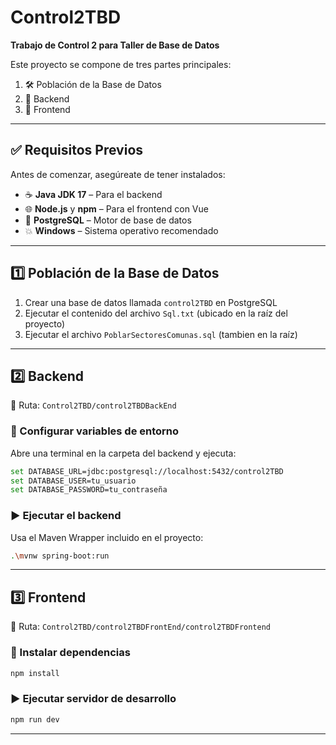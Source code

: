 # Control2TBD

**Trabajo de Control 2 para Taller de Base de Datos**

Este proyecto se compone de tres partes principales:

1. 🛠️ Población de la Base de Datos
2. 🔧 Backend
3. 🎨 Frontend

---

## ✅ Requisitos Previos

Antes de comenzar, asegúreate de tener instalados:

* ☕ **Java JDK 17** – Para el backend
* 🌐 **Node.js** y **npm** – Para el frontend con Vue
* 🐘 **PostgreSQL** – Motor de base de datos
* 💥 **Windows** – Sistema operativo recomendado

---

## 1️⃣ Población de la Base de Datos

1. Crear una base de datos llamada `control2TBD` en PostgreSQL
2. Ejecutar el contenido del archivo `Sql.txt` (ubicado en la raíz del proyecto)
3. Ejecutar el archivo `PoblarSectoresComunas.sql` (tambien en la raíz)

---

## 2️⃣ Backend

📂 Ruta: `Control2TBD/control2TBDBackEnd`

### 🔧 Configurar variables de entorno

Abre una terminal en la carpeta del backend y ejecuta:

```bash
set DATABASE_URL=jdbc:postgresql://localhost:5432/control2TBD
set DATABASE_USER=tu_usuario
set DATABASE_PASSWORD=tu_contraseña
```

### ▶️ Ejecutar el backend

Usa el Maven Wrapper incluido en el proyecto:

```bash
.\mvnw spring-boot:run
```

---

## 3️⃣ Frontend

📂 Ruta: `Control2TBD/control2TBDFrontEnd/control2TBDFrontend`

### 🔽️ Instalar dependencias

```bash
npm install
```

### ▶️ Ejecutar servidor de desarrollo

```bash
npm run dev
```

---



